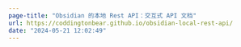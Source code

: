 ```yaml
---
page-title: "Obsidian 的本地 Rest API：交互式 API 文档"
url: https://coddingtonbear.github.io/obsidian-local-rest-api/
date: "2024-05-21 12:02:49"
---
```

